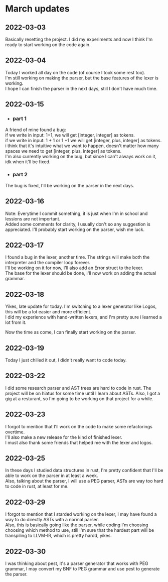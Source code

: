 # March updates

## 2022-03-03

Basically resetting the project. I did my experiments and now I think I'm ready to start working on the code again.

## 2022-03-04

Today I worked all day on the code (of course I took some rest too).  
I'm still working on making the parser, but the base features of the lexer is working.  
I hope I can finish the parser in the next days, still I don't have much time.

## 2022-03-15

- ### part 1

A friend of mine found a bug:  
if we write in input: 1+1, we will get [integer, integer] as tokens.  
if we write in input: 1 + 1 or 1 +1 we will get [integer, plus, integer] as tokens.  
i think that it's intuitive what we want to happen, doesn't matter how many spaces we need to get [integer, plus, integer] as tokens.  
I'm also currently working on the bug, but since I can't always work on it, idk when it'll be fixed.

- ### part 2

The bug is fixed, I'll be working on the parser in the next days.

## 2022-03-16

Note: Everytime I commit something, it is just when I'm in school and lessions are not important.  
Added some comments for clarity, I usually don't so any suggestion is appreciated.
I'll probably start working on the parser, wish me luck.

## 2022-03-17

I found a bug in the lexer, another time. The strings will make both the interpreter and the compiler loop forever.  
I'll be working on it for now, I'll also add an Error struct to the lexer.  
The base for the lexer should be done, I'll now work on adding the actual grammar.

## 2022-03-18

Yikes, late update for today.
I'm switching to a lexer generator like Logos, this will be a lot easier and more efficient.  
I did my experience with hand-written lexers, and I'm pretty sure i learned a lot from it.

Now the time as come, I can finally start working on the parser.

## 2022-03-19

Today I just chilled it out, I didn't really want to code today.

## 2022-03-22

I did some research parser and AST trees are hard to code in rust. The project will be on hiatus for some time until I
learn about ASTs. Also, I got a gig at a resturant, so I'm going to be working on that project for a while.

## 2022-03-23

I forgot to mention that I'll work on the code to make some refactorings overtime.  
I'll also make a new release for the kind of finished lexer.  
I must also thank some friends that helped me with the lexer and logos.

## 2022-03-25

In these days I studied data structures in rust, I'm pretty confident that I'll be able to work on the parser in at least a week.  
Also, talking about the parser, I will use a PEG parser, ASTs are way too hard to code in rust, at least for me.

## 2022-03-29

I forgot to mention that I starded working on the lexer, I may have found a way to do directly ASTs with a normal parser.  
Also, this is basically going like the parser, while coding I'm choosing choosing which method to use, still i'm sure that the hardest part will be transpiling to LLVM-IR, which is pretty hardd, yikes.

## 2022-03-30

I was thinking about pest, it's a parser generator that works with PEG grammar, I may convert my BNF to
PEG grammar and use pest to generate the parser.
